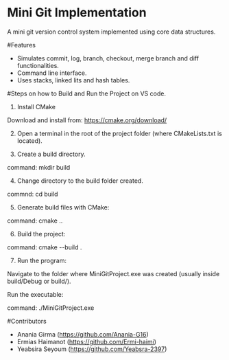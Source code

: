 # Mini Git Implementation

A mini git version control system implemented using core data structures.

#Features

- Simulates commit, log, branch, checkout, merge branch and diff functionalities. 
- Command line interface.
- Uses stacks, linked lits and hash tables.


#Steps on how to Build and Run the Project on VS code.

1. Install CMake

Download and install from: https://cmake.org/download/

2. Open a terminal in the root of the project folder (where CMakeLists.txt is located).

3. Create a build directory.

command: mkdir build

4. Change directory to the build folder created.
 
commnd: cd build 

5. Generate build files with CMake:

command: cmake ..

6. Build the project:

command: cmake --build .

7. Run the program:

Navigate to the folder where MiniGitProject.exe was created (usually inside build/Debug or build/).

Run the executable:

command: ./MiniGitProject.exe

#Contributors

- Anania Girma (https://github.com/Anania-G16)
- Ermias Haimanot (https://github.com/Ermi-haimi)
- Yeabsira Seyoum (https://github.com/Yeabsra-2397)
